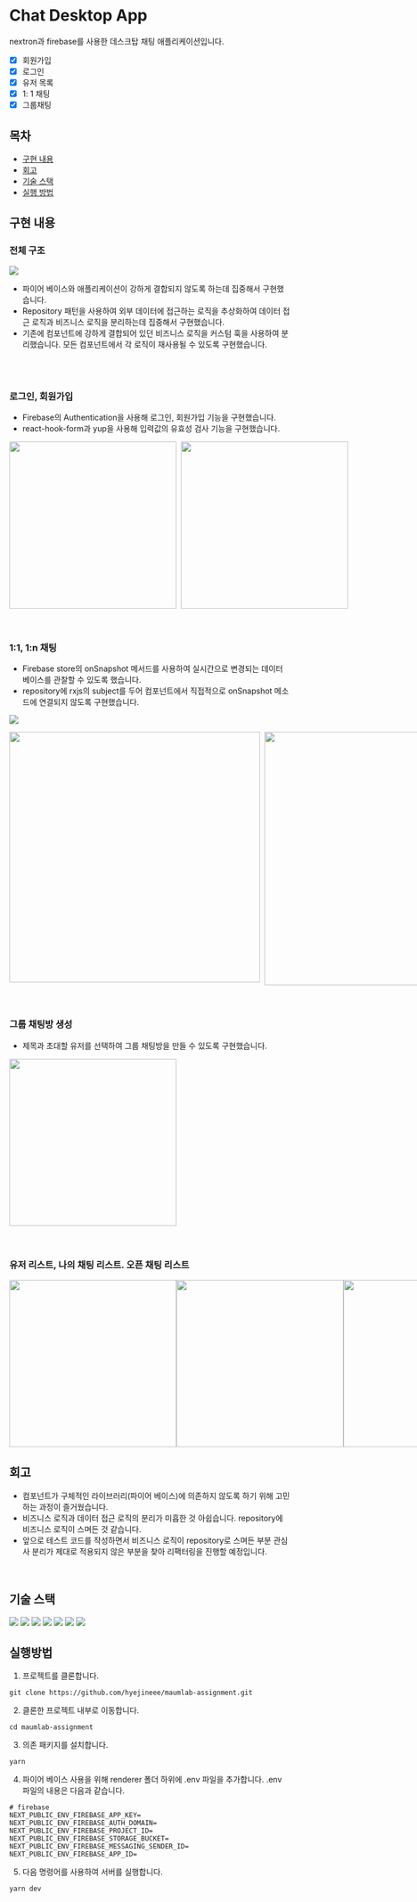 # Chat Desktop App
nextron과 firebase를 사용한 데스크탑 채팅 애플리케이션입니다. 
- [x]  회원가입
- [x]  로그인
- [x]  유저 목록
- [x]  1: 1 채팅
- [x]  그룹채팅
## 목차
- [구현 내용](#1)
- [회고](#2)
- [기술 스택](#3)
- [실행 방법](#4)

## 구현 내용  <a id="1"></a>

### 전체 구조
![](./images/diagram.png)

- 파이어 베이스와 애플리케이션이 강하게 결합되지 않도록 하는데 집중해서 구현했습니다.
- Repository 패턴을 사용하여 외부 데이터에 접근하는 로직을 추상화하여 데이터 접근 로직과 비즈니스 로직을 분리하는데 집중해서 구현했습니다. 
- 기존에 컴포넌트에 강하게 결합되어 있던 비즈니스 로직을 커스텀 훅을 사용하여 분리했습니다. 모든 컴포넌트에서 각 로직이 재사용될 수 있도록 구현했습니다.


<br/>
<br/>

### 로그인, 회원가입 
- Firebase의 Authentication을 사용해 로그인, 회원가입 기능을 구현했습니다.
- react-hook-form과 yup을 사용해 입력값의 유효성 검사 기능을 구현했습니다.

<div style="display : flex">
<img src='./images/login.gif' style="width:300px">&nbsp;&nbsp;
<img src='./images/join.gif' style="width:300px">
</div>

<br/>
<br/>

### 1:1, 1:n 채팅
- Firebase store의 onSnapshot 메서드를 사용하여 실시간으로 변경되는 데이터 베이스를 관찰할 수 있도록 했습니다. 
- repository에 rxjs의 subject를 두어 컴포넌트에서 직접적으로 onSnapshot 메소드에 연결되지 않도록 구현했습니다.

![](./images/diagram2.png)
<div style="display : flex; justify-content: space-between;">
<img src='./images/personal-chat.gif' style="width:450px;object-fit:contain">&nbsp;&nbsp;
<img src='./images/group-chat.gif' style="width:455px;object-fit:contain">
</div>

<br/>
<br/>


### 그룹 채팅방 생성  
- 제목과 초대할 유저를 선택하여 그룹 채팅방을 만들 수 있도록 구현했습니다.

<div style="display : flex; ">
<img src='./images/create-open-chat.gif' style="width:300px">&nbsp;&nbsp;
</div>

<br/>
<br/>

### 유저 리스트, 나의 채팅 리스트. 오픈 채팅 리스트
<div style="display : flex">
<img src='./images/user-list.png' style="width:300px">
<img src='./images/my-chat-list.png' style="width:300px">
<img src='./images/open-chat-list.png' style="width:300px">
</div>

## 회고 <a id="2"></a>
- 컴포넌트가 구체적인 라이브러리(파이어 베이스)에 의존하지 않도록 하기 위해 고민하는 과정이 즐거웠습니다. 
- 비즈니스 로직과 데이터 접근 로직의 분리가 미흡한 것 아쉽습니다. repository에 비즈니스 로직이 스며든 것 같습니다. 
- 앞으로 테스트 코드를 작성하면서 비즈니스 로직이 repository로 스며든 부분 관심사 분리가 제대로 적용되지 않은 부분을 찾아 리팩터링을 진행할 예정입니다.

<br/>

## 기술 스택 <a id="3"></a>


<img src="https://img.shields.io/badge/nextjs-000000?style=for-the-badge&logo=next.js&logoColor=white"> <img src="https://img.shields.io/badge/electron-47848F?style=for-the-badge&logo=electron&logoColor=white"> 
<img src="https://img.shields.io/badge/typescript-3178C6?style=for-the-badge&logo=typescript&logoColor=black"> 
<img src="https://img.shields.io/badge/emotion-EF2D5E?style=for-the-badge&logo=emotion&logoColor=white"> 
<img src="https://img.shields.io/badge/RxJS-B7178C?style=for-the-badge&logo=ReactiveX&logoColor=white"> 
<img src="https://img.shields.io/badge/Ant Design-0170FE?style=for-the-badge&logo=Ant Design&logoColor=white"> 
<img src="https://img.shields.io/badge/firebase-FFCA28?style=for-the-badge&logo=firebase&logoColor=white">

## 실행방법 <a id="4"></a>
1. 프로젝트를 클론합니다.
```
git clone https://github.com/hyejineee/maumlab-assignment.git
```
2. 클론한 프로젝트 내부로 이동합니다. 
```
cd maumlab-assignment
```
3. 의존 패키지를 설치합니다. 
```
yarn
```
4. 파이어 베이스 사용을 위해 renderer 폴더 하위에 .env 파일을 추가합니다. .env 파일의 내용은 다음과 같습니다.
```
# firebase 
NEXT_PUBLIC_ENV_FIREBASE_APP_KEY=
NEXT_PUBLIC_ENV_FIREBASE_AUTH_DOMAIN=
NEXT_PUBLIC_ENV_FIREBASE_PROJECT_ID=
NEXT_PUBLIC_ENV_FIREBASE_STORAGE_BUCKET=
NEXT_PUBLIC_ENV_FIREBASE_MESSAGING_SENDER_ID=
NEXT_PUBLIC_ENV_FIREBASE_APP_ID=
```
5. 다음 명령어를 사용하여 서버를 실행합니다.
```
yarn dev 
```
